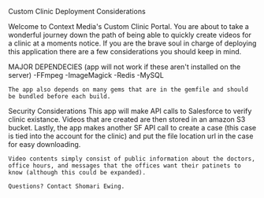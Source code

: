 Custom Clinic Deployment Considerations

Welcome to Context Media's Custom Clinic Portal.  You are about to take a wonderful journey down the path of being able
to quickly create videos for a clinic at a moments notice.  If you are the brave soul in charge of deploying this application
there are a few considerations you should keep in mind.  

MAJOR DEPENDECIES (app will not work if these aren't installed on the server)
	-FFmpeg
	-ImageMagick
	-Redis
	-MySQL

	The app also depends on many gems that are in the gemfile and should be bundled before each build.

Security Considerations
	This app will make API calls to Salesforce to verify clinic existance.   Videos that are created are then stored in 
	an amazon S3 bucket.  Lastly, the app makes another SF API call to create a case (this case is tied into the account for the clinic) and put the file location url in the case for easy downloading.   

	Video contents simply consist of public information about the doctors, office hours, and messages that the offices want their patinets to know (although this could be expanded).

	Questions? Contact Shomari Ewing.
